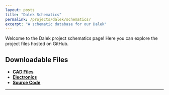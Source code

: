 ```yaml
---
layout: posts
title: "Dalek Schematics"
permalink: /projects/dalek/schematics/
excerpt: "A schematic database for our Dalek"
---
```


Welcome to the Dalek project schematics page! Here you can explore the project files hosted on GitHub.

## Downloadable Files

- **[CAD Files](https://github.com/Hull-Robotics-Society/Dalek/tree/main/%5B01%5D%203D%20Models)**
- **[Electronics](https://github.com/Hull-Robotics-Society/Dalek/tree/main/%5B02%5D%20Electronics)**
- **[Source Code](https://github.com/Hull-Robotics-Society/Dalek/tree/main/dalek)**


<!-- ## CAD Viewer

Explore the Dalek 3D CAD model below. Use the controls to rotate and zoom in on different parts of the Dalek.

<div class="cad-viewer">
  <iframe src="https://viewer.autodesk.com/viewers/viewer3d.html?url=https://example.com/dalek/cad/modelfile" width="800" height="600" frameborder="0"></iframe>
</div>

<!-- Or you could use a 3D Viewer embedding tool like 3DViewer, which can embed the viewer directly -->
<!-- Example -->
<!-- <script src="https://www.3dviewer.net/"></script> -->
<!-- <3d-viewer src="https://example.com/dalek/cad/your_model.stl"></3d-viewer> -->

<!-- ## How to Use

1. **Download the files**: Click on the links above to download the files for the project.
2. **Explore the 3D Model**: Use the CAD viewer above to inspect the 3D model of the Dalek. You can rotate, zoom, and pan to get a detailed view of each part.

If you have any issues or suggestions, feel free to [contact us](mailto:support@hullrobotics.com)! -->

---


